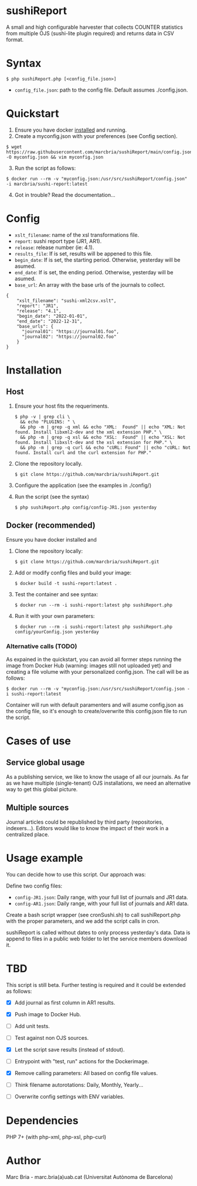 # sushiReport
A small and high configurable harvester that collects COUNTER statistics from multiple OJS (sushi-lite plugin required) and returns data in CSV format. 

# Syntax
```
$ php sushiReport.php [<config_file.json>]
```

- ```config_file.json```: path to the config file. Default assumes ./config.json.

# Quickstart

1. Ensure you have docker [installed](https://docs.docker.com/get-docker) and running.
2. Create a myconfig.json with your preferences (see Config section).
```
$ wget https://raw.githubusercontent.com/marcbria/sushiReport/main/config.json -O myconfig.json && vim myconfig.json
```
3. Run the script as follows:
```
$ docker run --rm -v "myconfig.json:/usr/src/sushiReport/config.json" -i marcbria/sushi-report:latest
```
4. Got in trouble? Read the documentation...


# Config 

- ```xslt_filename```: name of the xsl transformations file.
- ```report```: sushi report type (JR1, AR1).
- ```release```: release number (ie: 4.1).
- ```results_file```: If is set, results will be appened to this file.
- ```begin_date```: If is set, the starting period. Otherwise, yesterday will be asumed.
- ```end_date```: If is set, the ending period. Otherwise, yesterday will be asumed.
- ```base_url```: An array with the base urls of the journals to collect.

```
{
    "xslt_filename": "sushi-xml2csv.xslt",
    "report": "JR1",
    "release": "4.1",
    "begin_date": "2022-01-01",
    "end_date": "2022-12-31",
    "base_urls": {
      "journal01": "https://journal01.foo",
      "journal02": "https://journal02.foo"
    }
}
```

# Installation

## Host 

1. Ensure your host fits the requeriments.

   ```
   $ php -v | grep cli \
     && echo "PLUGINS: " \
     && php -m | grep -q xml && echo "XML:  Found" || echo "XML: Not found. Install libxml2-dev and the xml extension PHP." \
     && php -m | grep -q xsl && echo "XSL:  Found" || echo "XSL: Not found. Install libxslt-dev and the xsl extension for PHP." \
     && php -m | grep -q curl && echo "cURL: Found" || echo "cURL: Not found. Install curl and the curl extension for PHP." 
   ```

2. Clone the repository locally.
   ```
   $ git clone https://github.com/marcbria/sushiReport.git
   ```

3. Configure the application (see the examples in ./config/)

4. Run the script (see the syntax)
   ```
   $ php sushiReport.php config/config-JR1.json yesterday
   ```


## Docker (recommended)

Ensure you have docker installed and 

1. Clone the repository locally:
   ```
   $ git clone https://github.com/marcbria/sushiReport.git
   ```

2. Add or modify config files and build your image:

   ```
   $ docker build -t sushi-report:latest .
   ```

3. Test the container and see syntax:

   ```
   $ docker run --rm -i sushi-report:latest php sushiReport.php
   ```

4. Run it with your own parameters:

   ```
   $ docker run --rm -i sushi-report:latest php sushiReport.php config/yourConfig.json yesterday
   ```

### Alternative calls (TODO)

As expained in the quickstart, you can avoid all former steps running the image from Docker Hub 
(warning: images still not uploaded yet) and creating a file volume with your personalized 
config.json. The call will be as follows:

```
$ docker run --rm -v "myconfig.json:/usr/src/sushiReport/config.json -i sushi-report:latest
```

Container will run with default paramenters and will asume config.json as the config file, so it's enough
to create/overwrite this config.json file to run the script.


# Cases of use

## Service global usage

As a publishing service, we like to know the usage of all our journals. 
As far as we have multiple (single-tenant) OJS installations, we need
an alternative way to get this global picture.

## Multiple sources

Journal articles could be republished by third party (repositories, indexers...).
Editors would like to know the impact of their work in a centralized place.


# Usage example

You can decide how to use this script. Our approach was:

Define two config files:
- ```config-JR1.json```: Daily range, with your full list of journals and JR1 data.
- ```config-AR1.json```: Daily range, with your full list of journals and AR1 data.

Create a bash script wrapper (see cronSushi.sh) to call sushiReport.php with the proper parameters,
and we add the script calls in cron.

sushiReport is called without dates to only process yesterday's data.
Data is append to files in a public web folder to let the service members download it.


# TBD

This script is still beta. Further testing is required and it could be extended as follows:

- [x] Add journal as first column in AR1 results.
- [x] Push image to Docker Hub.
- [ ] Add unit tests.
- [ ] Test against non OJS sources.
- [x] Let the script save results (instead of stdout).
- [ ] Entrypoint with "test, run" actions for the Dockerimage.
- [x] Remove calling parameters: All based on config file values.
- [ ] Think filename autorotations: Daily, Monthly, Yearly...
- [ ] Overwrite config settings with ENV variables.


# Dependencies
PHP 7+ (with php-xml, php-xsl, php-curl)

# Author
Marc Bria - marc.bria(a)uab.cat (Universitat Autònoma de Barcelona)
